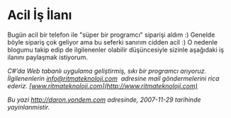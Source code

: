 # Acil İş İlanı
Bugün acil bir telefon ile "süper bir programcı" siparişi aldım :)
Genelde böyle sipariş çok geliyor ama bu seferki sanırım cidden acil :)
O nedenle blogumu takip edip de ilgilenenler olabilir düşüncesiyle
sizinle aşağıdaki iş ilanını paylaşmak istiyorum.

*C#’da Web tabanlı uygulama geliştirmiş, sıkı bir programcı arıyoruz.
İlgilenenlerin [info@ritmateknoloji.com](info@ritmateknoloji.com)  adresine mail göndermelerini
rica ederiz. [www.ritmateknoloji.com](http://www.ritmateknoloji.com)*



*Bu yazi http://daron.yondem.com adresinde, 2007-11-29 tarihinde yayinlanmistir.*
